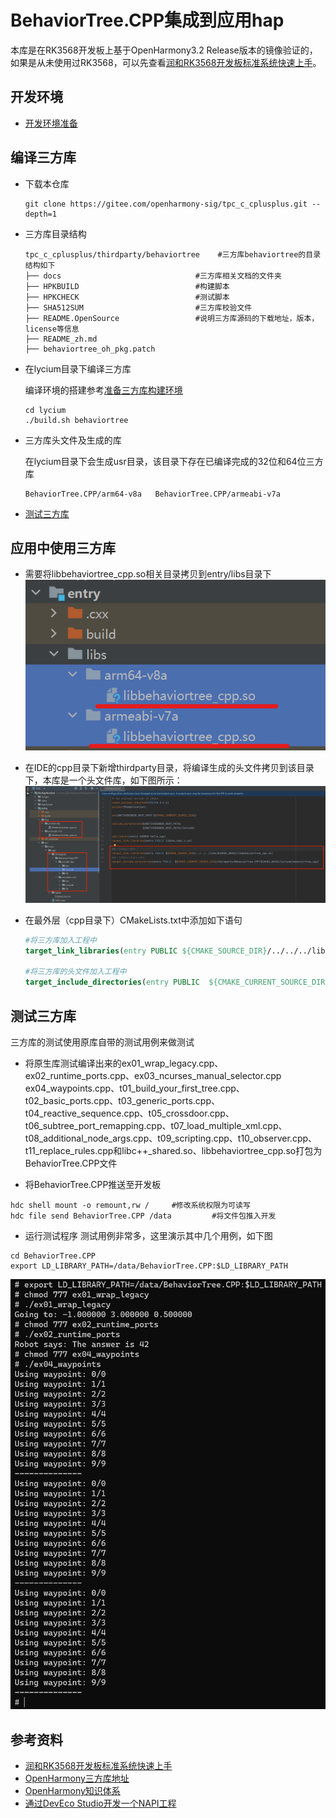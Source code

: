 # BehaviorTree.CPP集成到应用hap

本库是在RK3568开发板上基于OpenHarmony3.2 Release版本的镜像验证的，如果是从未使用过RK3568，可以先查看[润和RK3568开发板标准系统快速上手](https://gitee.com/openharmony-sig/knowledge_demo_temp/tree/master/docs/rk3568_helloworld)。

## 开发环境

- [开发环境准备](../../../docs/hap_integrate_environment.md)

## 编译三方库

- 下载本仓库

  ```shell
  git clone https://gitee.com/openharmony-sig/tpc_c_cplusplus.git --depth=1
  ```

- 三方库目录结构

  ```shell
  tpc_c_cplusplus/thirdparty/behaviortree    #三方库behaviortree的目录结构如下
  ├── docs                              #三方库相关文档的文件夹
  ├── HPKBUILD                          #构建脚本
  ├── HPKCHECK                          #测试脚本
  ├── SHA512SUM                         #三方库校验文件
  ├── README.OpenSource                 #说明三方库源码的下载地址，版本，license等信息
  ├── README_zh.md   
  ├── behaviortree_oh_pkg.patch
  ```

- 在lycium目录下编译三方库

  编译环境的搭建参考[准备三方库构建环境](../../../lycium/README.md#1编译环境准备)

  ```shell
  cd lycium
  ./build.sh behaviortree
  ```

- 三方库头文件及生成的库

  在lycium目录下会生成usr目录，该目录下存在已编译完成的32位和64位三方库

  ```shell
  BehaviorTree.CPP/arm64-v8a   BehaviorTree.CPP/armeabi-v7a
  ```
  
- [测试三方库](#测试三方库)

## 应用中使用三方库

- 需要将libbehaviortree_cpp.so相关目录拷贝到entry/libs目录下
![thirdparty_install_dir](pic/libs.png)

- 在IDE的cpp目录下新增thirdparty目录，将编译生成的头文件拷贝到该目录下，本库是一个头文件库，如下图所示：
![Alt text](pic/install_dir.png)
  
- 在最外层（cpp目录下）CMakeLists.txt中添加如下语句

  ```cmake
  #将三方库加入工程中
  target_link_libraries(entry PUBLIC ${CMAKE_SOURCE_DIR}/../../../libs/${OHOS_ARCH}/libbehaviortree_cpp.so)

  #将三方库的头文件加入工程中
  target_include_directories(entry PUBLIC  ${CMAKE_CURRENT_SOURCE_DIR}/thirdparty/BehaviorTree.CPP/${OHOS_ARCH}/include/behaviortree_cpp)
  ```
  

## 测试三方库

三方库的测试使用原库自带的测试用例来做测试

- 将原生库测试编译出来的ex01_wrap_legacy.cpp、ex02_runtime_ports.cpp、ex03_ncurses_manual_selector.cpp
ex04_waypoints.cpp、t01_build_your_first_tree.cpp、t02_basic_ports.cpp、t03_generic_ports.cpp、t04_reactive_sequence.cpp、t05_crossdoor.cpp、t06_subtree_port_remapping.cpp、t07_load_multiple_xml.cpp、t08_additional_node_args.cpp、t09_scripting.cpp、t10_observer.cpp、t11_replace_rules.cpp和libc++_shared.so、libbehaviortree_cpp.so打包为BehaviorTree.CPP文件

- 将BehaviorTree.CPP推送至开发板

```
hdc shell mount -o remount,rw /     #修改系统权限为可读写
hdc file send BehaviorTree.CPP /data         #将文件包推入开发
```

- 运行测试程序 测试用例非常多，这里演示其中几个用例，如下图
```
cd BehaviorTree.CPP
export LD_LIBRARY_PATH=/data/BehaviorTree.CPP:$LD_LIBRARY_PATH
```
 ![result](pic/hap_result.png)

## 参考资料

- [润和RK3568开发板标准系统快速上手](https://gitee.com/openharmony-sig/knowledge_demo_temp/tree/master/docs/rk3568_helloworld)
- [OpenHarmony三方库地址](https://gitee.com/openharmony-tpc)
- [OpenHarmony知识体系](https://gitee.com/openharmony-sig/knowledge)
- [通过DevEco Studio开发一个NAPI工程](https://gitee.com/openharmony-sig/knowledge_demo_temp/blob/master/docs/napi_study/docs/hello_napi.md)
